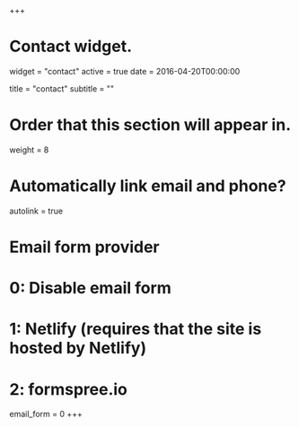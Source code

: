 +++
# Contact widget.
widget = "contact"
active = true
date = 2016-04-20T00:00:00

title = "contact"
subtitle = ""

# Order that this section will appear in.
weight = 8

# Automatically link email and phone?
autolink = true

# Email form provider
#   0: Disable email form
#   1: Netlify (requires that the site is hosted by Netlify)
#   2: formspree.io
email_form = 0
+++
